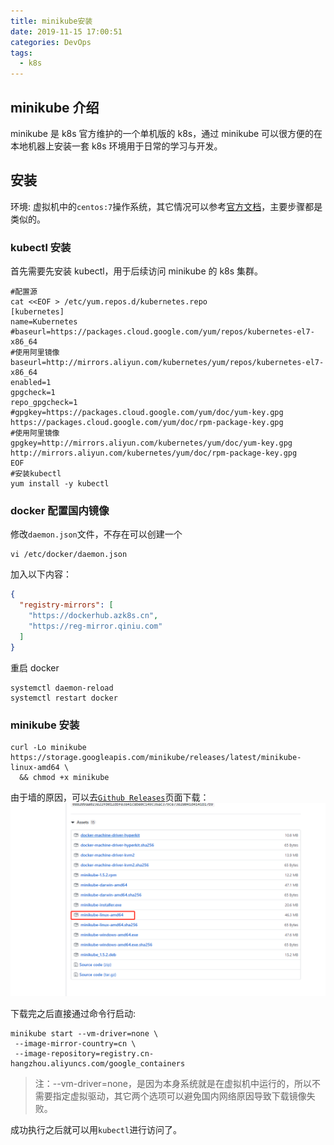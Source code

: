 ```yaml
---
title: minikube安装
date: 2019-11-15 17:00:51
categories: DevOps
tags:
  - k8s
---
```


## minikube 介绍

minikube 是 k8s 官方维护的一个单机版的 k8s，通过 minikube 可以很方便的在本地机器上安装一套 k8s 环境用于日常的学习与开发。

## 安装

环境: 虚拟机中的`centos:7`操作系统，其它情况可以参考[官方文档](https://minikube.sigs.k8s.io/docs/start/)，主要步骤都是类似的。

<!--more-->
### kubectl 安装

首先需要先安装 kubectl，用于后续访问 minikube 的 k8s 集群。

```shell
#配置源
cat <<EOF > /etc/yum.repos.d/kubernetes.repo
[kubernetes]
name=Kubernetes
#baseurl=https://packages.cloud.google.com/yum/repos/kubernetes-el7-x86_64
#使用阿里镜像
baseurl=http://mirrors.aliyun.com/kubernetes/yum/repos/kubernetes-el7-x86_64
enabled=1
gpgcheck=1
repo_gpgcheck=1
#gpgkey=https://packages.cloud.google.com/yum/doc/yum-key.gpg https://packages.cloud.google.com/yum/doc/rpm-package-key.gpg
#使用阿里镜像
gpgkey=http://mirrors.aliyun.com/kubernetes/yum/doc/yum-key.gpg http://mirrors.aliyun.com/kubernetes/yum/doc/rpm-package-key.gpg
EOF
#安装kubectl
yum install -y kubectl
```

### docker 配置国内镜像

修改`daemon.json`文件，不存在可以创建一个

```shell
vi /etc/docker/daemon.json
```

加入以下内容：

```json
{
  "registry-mirrors": [
    "https://dockerhub.azk8s.cn",
    "https://reg-mirror.qiniu.com"
  ]
}
```

重启 docker

```
systemctl daemon-reload
systemctl restart docker
```

### minikube 安装

```
curl -Lo minikube https://storage.googleapis.com/minikube/releases/latest/minikube-linux-amd64 \
  && chmod +x minikube
```

由于墙的原因，可以去[`Github Releases`](https://github.com/kubernetes/minikube/releases)页面下载：
![](minikube-install/2019-11-15-17-32-45.png)

下载完之后直接通过命令行启动:

```shell
minikube start --vm-driver=none \
 --image-mirror-country=cn \
 --image-repository=registry.cn-hangzhou.aliyuncs.com/google_containers
```

> 注：--vm-driver=none，是因为本身系统就是在虚拟机中运行的，所以不需要指定虚拟驱动，其它两个选项可以避免国内网络原因导致下载镜像失败。

成功执行之后就可以用`kubectl`进行访问了。

